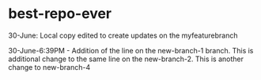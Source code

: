# best-repo-ever

30-June: Local copy edited to create updates on the myfeaturebranch

30-June-6:39PM - Addition of the line on the new-branch-1 branch. This is additional change to the same line on the new-branch-2. This is another change to new-branch-4

